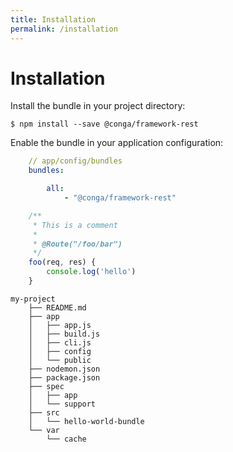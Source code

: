 ```yaml
---
title: Installation
permalink: /installation
---
```


# Installation

Install the bundle in your project directory:

```shell
$ npm install --save @conga/framework-rest
```

Enable the bundle in your application configuration:

```yaml
    // app/config/bundles
    bundles:

        all:
            - "@conga/framework-rest"
```

```js
    /**
     * This is a comment
     *
     * @Route("/foo/bar")
     */
    foo(req, res) {
        console.log('hello')
    }
```

```shell
my-project
    ├── README.md
    ├── app
    │   ├── app.js
    │   ├── build.js
    │   ├── cli.js
    │   ├── config
    │   └── public
    ├── nodemon.json
    ├── package.json
    ├── spec
    │   ├── app
    │   └── support
    ├── src
    │   └── hello-world-bundle
    └── var
        └── cache
```

